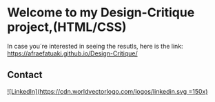 # Welcome to my Design-Critique project,(HTML/CSS)

 In case you´re interested in seeing the resutls, here is the link: https://afraefatuaki.github.io/Design-Critique/

  


## Contact

[![LinkedIn](https://cdn.worldvectorlogo.com/logos/linkedin.svg =150x)
](https://www.linkedin.com/in/afraelfa)
